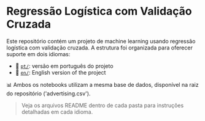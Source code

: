# Regressão Logística com Validação Cruzada

Este repositório contém um projeto de machine learning usando regressão logística com validação cruzada. A estrutura foi organizada para oferecer suporte em dois idiomas:

- 📁 [`pt/`](./pt/): versão em português do projeto
- 📁 [`en/`](./en/): English version of the project

📊 Ambos os notebooks utilizam a mesma base de dados, disponível na raiz do repositório ('advertising.csv').

> Veja os arquivos README dentro de cada pasta para instruções detalhadas em cada idioma.
